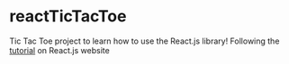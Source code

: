# reactTicTacToe
Tic Tac Toe project to learn how to use the React.js library! Following the [tutorial](!https://react.dev/learn/tutorial-tic-tac-toe) on React.js website
